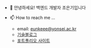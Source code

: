 - 👋 안녕하세요! 백엔드 개발자 조은기입니다

- 📫 How to reach me ...
  - email: eunkeee@yonsei.ac.kr
  - [기술블로그](https://engineerinsight.tistory.com/)
  - [포트폴리오 사이트](https://main.d3u6yjfxnkwlmm.amplifyapp.com/)

